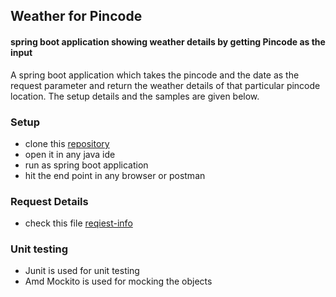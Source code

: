 ## Weather for Pincode

#### spring boot application showing weather details by getting Pincode as the input

A spring boot application which takes the pincode and the date as the request parameter and return the weather details of that particular pincode location.
The setup details and the samples are given below.

### Setup
* clone this [repository](https://github.com/Bineesh-pro/WeatherForPinCode)
* open it in any java ide
* run as spring boot application
* hit the end point in any browser or postman

### Request Details
* check this file [reqiest-info](https://github.com/Bineesh-pro/WeatherForPinCode/blob/main/reqs.http)

### Unit testing
* Junit is used for unit testing
* Amd Mockito is used for mocking the objects